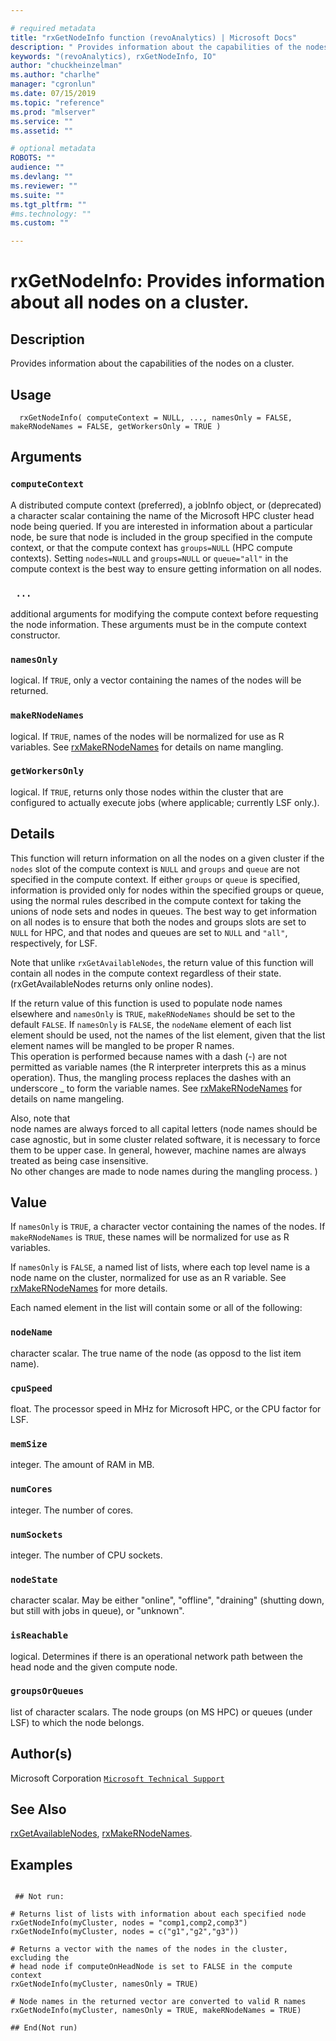 ```yaml
--- 

# required metadata 
title: "rxGetNodeInfo function (revoAnalytics) | Microsoft Docs" 
description: " Provides information about the capabilities of the nodes on a cluster. " 
keywords: "(revoAnalytics), rxGetNodeInfo, IO" 
author: "chuckheinzelman"
ms.author: "charlhe" 
manager: "cgronlun" 
ms.date: 07/15/2019 
ms.topic: "reference" 
ms.prod: "mlserver" 
ms.service: "" 
ms.assetid: "" 

# optional metadata 
ROBOTS: "" 
audience: "" 
ms.devlang: "" 
ms.reviewer: "" 
ms.suite: "" 
ms.tgt_pltfrm: "" 
#ms.technology: "" 
ms.custom: "" 

--- 
```



 # rxGetNodeInfo:  Provides information about all nodes on a cluster.  
 ## Description

Provides information about the capabilities of the nodes on a cluster.



 ## Usage

```   
  rxGetNodeInfo( computeContext = NULL, ..., namesOnly = FALSE, makeRNodeNames = FALSE, getWorkersOnly = TRUE )

```


 ## Arguments



 ### `computeContext`
 A distributed compute context (preferred), a jobInfo object, or (deprecated) a character scalar containing the name of the Microsoft HPC cluster head node being queried.  If you are interested in information about a particular node, be sure that node is included in the group specified in the compute context, or that the compute context has `groups=NULL` (HPC compute contexts).    Setting `nodes=NULL` and `groups=NULL` or `queue="all"` in the compute context is the best way to ensure getting information on all nodes. 



 ### ` ...`
 additional arguments for modifying the compute context before requesting the node information.  These arguments must be in the compute context constructor. 



 ### `namesOnly`
 logical. If `TRUE`, only a vector containing the names of the nodes will be returned. 



 ### `makeRNodeNames`
 logical. If `TRUE`, names of the nodes will be normalized for use  as R variables.  See [rxMakeRNodeNames](rxMakeRNodeNames.md) for details on name mangling. 



 ### `getWorkersOnly`
 logical.  If `TRUE`, returns only those nodes within the cluster that are configured to actually execute jobs (where applicable; currently LSF only.). 




 ## Details

This function will return information on all the nodes on a given cluster if the `nodes` 
slot of the compute context is `NULL` and `groups` and `queue` are not 
specified in the compute context. If either `groups` or `queue` is specified,
information is provided only for nodes within the specified groups or queue, 
using the normal rules described in the compute context for taking the unions of node sets 
and nodes in queues.  The best way to get information on all nodes is to ensure that both 
the nodes and groups slots are set to `NULL` for HPC, and that nodes and 
queues are set to `NULL` and `"all"`, respectively, for LSF.

Note that unlike `rxGetAvailableNodes`, the return value of this function will 
contain all nodes in the compute context regardless of their state.  
(rxGetAvailableNodes returns only online nodes).

If the return value of this function is used to populate node names elsewhere and 
`namesOnly` is `TRUE`, `makeRNodeNames` should be set to the default `FALSE`.
If `namesOnly` is `FALSE`, the `nodeName` element of each list element should 
be used, not the names of the list element, given that the list element names will be 
mangled to be proper R names.  
This operation is performed because names with a dash (-) are not permitted as variable names 
(the R interpreter interprets this as a minus operation).  Thus, the mangling process replaces the 
dashes with an underscore _ to form the variable names.
See [rxMakeRNodeNames](rxMakeRNodeNames.md) for details on name mangeling.

Also, note that  
node names are always forced to all capital letters (node names should be case agnostic, but in 
some cluster related software, it is necessary to force them to be upper case.
In general, however, machine names are always treated as being case insensitive.  
No other changes are made to node names during the mangling process.
)



 ## Value

If `namesOnly` is `TRUE`, a character vector containing the names of the nodes. 
If `makeRNodeNames` is `TRUE`, these names will be normalized for use as R variables.

If `namesOnly` is `FALSE`, a named list of lists, where each top level name is a node name 
on the cluster, normalized for use as an R variable.  See [rxMakeRNodeNames](rxMakeRNodeNames.md) for
more details.

Each named element in the list will contain some or all of the following:


### `nodeName`
character scalar.  The true name of the node (as opposd to the list item name).


### `cpuSpeed`
float.  The processor speed in MHz for Microsoft HPC, or the CPU factor for LSF.


### `memSize`
integer.  The amount of RAM in MB.


### `numCores`
integer.  The number of cores.


### `numSockets`
integer.  The number of CPU sockets.


### `nodeState`
character scalar.  May be either "online", "offline", "draining" (shutting down, but still with jobs in queue), or "unknown".


### `isReachable`
logical.  Determines if there is an operational network path between the head node and the given compute node.


### `groupsOrQueues`
list of character scalars.  The node groups (on MS HPC) or queues (under LSF) to which the node belongs.



 ## Author(s)

Microsoft Corporation [`Microsoft Technical Support`](https://go.microsoft.com/fwlink/?LinkID=698556&clcid=0x409)



 ## See Also

[rxGetAvailableNodes](rxGetAvailableNodes.md),
[rxMakeRNodeNames](rxMakeRNodeNames.md).

 ## Examples

 ```

  ## Not run:

# Returns list of lists with information about each specified node
rxGetNodeInfo(myCluster, nodes = "comp1,comp2,comp3")
rxGetNodeInfo(myCluster, nodes = c("g1","g2","g3"))

# Returns a vector with the names of the nodes in the cluster, excluding the 
# head node if computeOnHeadNode is set to FALSE in the compute context
rxGetNodeInfo(myCluster, namesOnly = TRUE)

# Node names in the returned vector are converted to valid R names
rxGetNodeInfo(myCluster, namesOnly = TRUE, makeRNodeNames = TRUE)

 ## End(Not run) 
```


